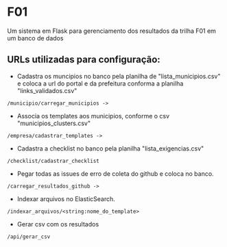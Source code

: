 # F01
Um sistema em Flask para gerenciamento dos resultados da trilha F01 em um banco de dados

<!-- Criar banco:

1) set FLASK_APP=app.py

2) flask db init

3) flask db migrate

4) flask db upgrade -->


## URLs utilizadas para configuração:


* Cadastra os muncipios no banco pela planilha de "lista_municipios.csv" e coloca a url do portal e da prefeitura conforma a planilha "links_validados.csv"
```
/municipio/carregar_municipios -> 
```
    
* Associa os templates aos municipios, conforme o csv "municipios_clusters.csv"
```
/empresa/cadastrar_templates -> 
```

* Cadastra a checklist no banco pela planilha "lista_exigencias.csv"
```
/checklist/cadastrar_checklist
```

* Pegar todas as issues de erro de coleta do github e coloca no banco.

```
/carregar_resultados_github ->
```

* Indexar arquivos no ElasticSearch.

```
/indexar_arquivos/<string:nome_do_template>
```


* Gerar csv com os resultados

```
/api/gerar_csv
```
